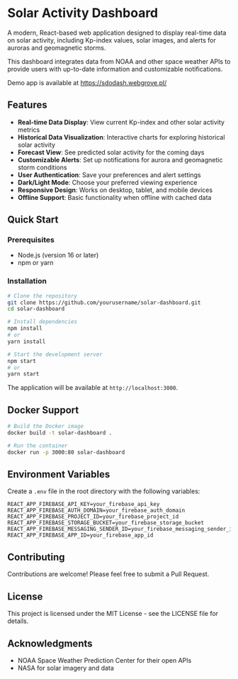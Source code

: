 # Solar Activity Dashboard

A modern, React-based web application designed to display real-time data on solar activity, including Kp-index values, solar images, and alerts for auroras and geomagnetic storms.

This dashboard integrates data from NOAA and other space weather APIs to provide users with up-to-date information and customizable notifications.

Demo app is available at https://sdodash.webgrove.pl/

## Features

- **Real-time Data Display**: View current Kp-index and other solar activity metrics
- **Historical Data Visualization**: Interactive charts for exploring historical solar activity
- **Forecast View**: See predicted solar activity for the coming days
- **Customizable Alerts**: Set up notifications for aurora and geomagnetic storm conditions 
- **User Authentication**: Save your preferences and alert settings
- **Dark/Light Mode**: Choose your preferred viewing experience
- **Responsive Design**: Works on desktop, tablet, and mobile devices
- **Offline Support**: Basic functionality when offline with cached data

## Quick Start

### Prerequisites
- Node.js (version 16 or later)
- npm or yarn

### Installation

```bash
# Clone the repository
git clone https://github.com/yourusername/solar-dashboard.git
cd solar-dashboard

# Install dependencies
npm install
# or
yarn install

# Start the development server
npm start
# or
yarn start
```

The application will be available at `http://localhost:3000`.

## Docker Support

```bash
# Build the Docker image
docker build -t solar-dashboard .

# Run the container
docker run -p 3000:80 solar-dashboard
```

## Environment Variables

Create a `.env` file in the root directory with the following variables:

```
REACT_APP_FIREBASE_API_KEY=your_firebase_api_key
REACT_APP_FIREBASE_AUTH_DOMAIN=your_firebase_auth_domain
REACT_APP_FIREBASE_PROJECT_ID=your_firebase_project_id
REACT_APP_FIREBASE_STORAGE_BUCKET=your_firebase_storage_bucket
REACT_APP_FIREBASE_MESSAGING_SENDER_ID=your_firebase_messaging_sender_id
REACT_APP_FIREBASE_APP_ID=your_firebase_app_id
```

## Contributing

Contributions are welcome! Please feel free to submit a Pull Request.

## License

This project is licensed under the MIT License - see the LICENSE file for details.

## Acknowledgments

- NOAA Space Weather Prediction Center for their open APIs
- NASA for solar imagery and data

